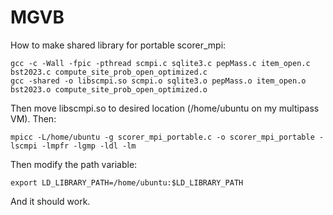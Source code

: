 # MGVB

How to make shared library for portable scorer_mpi:

```
gcc -c -Wall -fpic -pthread scmpi.c sqlite3.c pepMass.c item_open.c bst2023.c compute_site_prob_open_optimized.c
gcc -shared -o libscmpi.so scmpi.o sqlite3.o pepMass.o item_open.o bst2023.o compute_site_prob_open_optimized.o
```

Then move libscmpi.so to desired location (/home/ubuntu on my multipass VM).
Then:

```
mpicc -L/home/ubuntu -g scorer_mpi_portable.c -o scorer_mpi_portable -lscmpi -lmpfr -lgmp -ldl -lm
```

Then modify the path variable:

```
export LD_LIBRARY_PATH=/home/ubuntu:$LD_LIBRARY_PATH
```
And it should work.
